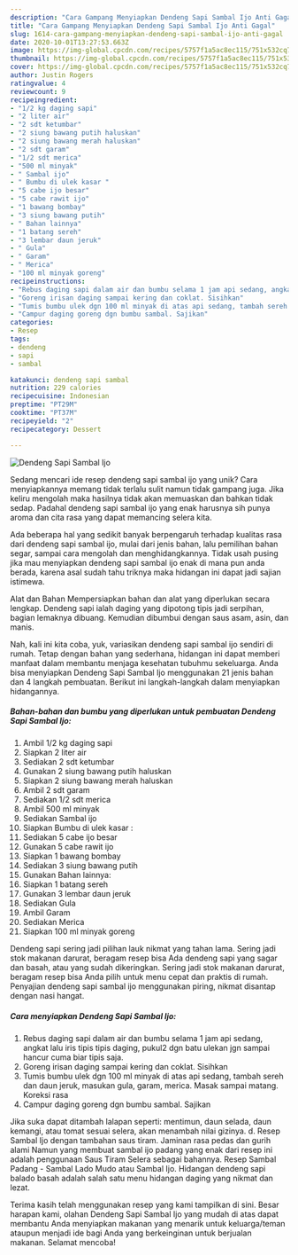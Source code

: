 ```yaml
---
description: "Cara Gampang Menyiapkan Dendeng Sapi Sambal Ijo Anti Gagal"
title: "Cara Gampang Menyiapkan Dendeng Sapi Sambal Ijo Anti Gagal"
slug: 1614-cara-gampang-menyiapkan-dendeng-sapi-sambal-ijo-anti-gagal
date: 2020-10-01T13:27:53.663Z
image: https://img-global.cpcdn.com/recipes/5757f1a5ac8ec115/751x532cq70/dendeng-sapi-sambal-ijo-foto-resep-utama.jpg
thumbnail: https://img-global.cpcdn.com/recipes/5757f1a5ac8ec115/751x532cq70/dendeng-sapi-sambal-ijo-foto-resep-utama.jpg
cover: https://img-global.cpcdn.com/recipes/5757f1a5ac8ec115/751x532cq70/dendeng-sapi-sambal-ijo-foto-resep-utama.jpg
author: Justin Rogers
ratingvalue: 4
reviewcount: 9
recipeingredient:
- "1/2 kg daging sapi"
- "2 liter air"
- "2 sdt ketumbar"
- "2 siung bawang putih haluskan"
- "2 siung bawang merah haluskan"
- "2 sdt garam"
- "1/2 sdt merica"
- "500 ml minyak"
- " Sambal ijo"
- " Bumbu di ulek kasar "
- "5 cabe ijo besar"
- "5 cabe rawit ijo"
- "1 bawang bombay"
- "3 siung bawang putih"
- " Bahan lainnya"
- "1 batang sereh"
- "3 lembar daun jeruk"
- " Gula"
- " Garam"
- " Merica"
- "100 ml minyak goreng"
recipeinstructions:
- "Rebus daging sapi dalam air dan bumbu selama 1 jam api sedang, angkat lalu iris tipis tipis daging, pukul2 dgn batu ulekan jgn sampai hancur cuma biar tipis saja."
- "Goreng irisan daging sampai kering dan coklat. Sisihkan"
- "Tumis bumbu ulek dgn 100 ml minyak di atas api sedang, tambah sereh dan daun jeruk, masukan gula, garam, merica. Masak sampai matang. Koreksi rasa"
- "Campur daging goreng dgn bumbu sambal. Sajikan"
categories:
- Resep
tags:
- dendeng
- sapi
- sambal

katakunci: dendeng sapi sambal 
nutrition: 229 calories
recipecuisine: Indonesian
preptime: "PT29M"
cooktime: "PT37M"
recipeyield: "2"
recipecategory: Dessert

---
```



![Dendeng Sapi Sambal Ijo](https://img-global.cpcdn.com/recipes/5757f1a5ac8ec115/751x532cq70/dendeng-sapi-sambal-ijo-foto-resep-utama.jpg)

Sedang mencari ide resep dendeng sapi sambal ijo yang unik? Cara menyiapkannya memang tidak terlalu sulit namun tidak gampang juga. Jika keliru mengolah maka hasilnya tidak akan memuaskan dan bahkan tidak sedap. Padahal dendeng sapi sambal ijo yang enak harusnya sih punya aroma dan cita rasa yang dapat memancing selera kita.

Ada beberapa hal yang sedikit banyak berpengaruh terhadap kualitas rasa dari dendeng sapi sambal ijo, mulai dari jenis bahan, lalu pemilihan bahan segar, sampai cara mengolah dan menghidangkannya. Tidak usah pusing jika mau menyiapkan dendeng sapi sambal ijo enak di mana pun anda berada, karena asal sudah tahu triknya maka hidangan ini dapat jadi sajian istimewa.

Alat dan Bahan Mempersiapkan bahan dan alat yang diperlukan secara lengkap. Dendeng sapi ialah daging yang dipotong tipis jadi serpihan, bagian lemaknya dibuang. Kemudian dibumbui dengan saus asam, asin, dan manis.


Nah, kali ini kita coba, yuk, variasikan dendeng sapi sambal ijo sendiri di rumah. Tetap dengan bahan yang sederhana, hidangan ini dapat memberi manfaat dalam membantu menjaga kesehatan tubuhmu sekeluarga. Anda bisa menyiapkan Dendeng Sapi Sambal Ijo menggunakan 21 jenis bahan dan 4 langkah pembuatan. Berikut ini langkah-langkah dalam menyiapkan hidangannya.

<!--inarticleads1-->

##### Bahan-bahan dan bumbu yang diperlukan untuk pembuatan Dendeng Sapi Sambal Ijo:

1. Ambil 1/2 kg daging sapi
1. Siapkan 2 liter air
1. Sediakan 2 sdt ketumbar
1. Gunakan 2 siung bawang putih haluskan
1. Siapkan 2 siung bawang merah haluskan
1. Ambil 2 sdt garam
1. Sediakan 1/2 sdt merica
1. Ambil 500 ml minyak
1. Sediakan  Sambal ijo
1. Siapkan  Bumbu di ulek kasar :
1. Sediakan 5 cabe ijo besar
1. Gunakan 5 cabe rawit ijo
1. Siapkan 1 bawang bombay
1. Sediakan 3 siung bawang putih
1. Gunakan  Bahan lainnya:
1. Siapkan 1 batang sereh
1. Gunakan 3 lembar daun jeruk
1. Sediakan  Gula
1. Ambil  Garam
1. Sediakan  Merica
1. Siapkan 100 ml minyak goreng


Dendeng sapi sering jadi pilihan lauk nikmat yang tahan lama. Sering jadi stok makanan darurat, beragam resep bisa Ada dendeng sapi yang sagar dan basah, atau yang sudah dikeringkan. Sering jadi stok makanan darurat, beragam resep bisa Anda pilih untuk menu cepat dan praktis di rumah. Penyajian dendeng sapi sambal ijo menggunakan piring, nikmat disantap dengan nasi hangat. 

<!--inarticleads2-->

##### Cara menyiapkan Dendeng Sapi Sambal Ijo:

1. Rebus daging sapi dalam air dan bumbu selama 1 jam api sedang, angkat lalu iris tipis tipis daging, pukul2 dgn batu ulekan jgn sampai hancur cuma biar tipis saja.
1. Goreng irisan daging sampai kering dan coklat. Sisihkan
1. Tumis bumbu ulek dgn 100 ml minyak di atas api sedang, tambah sereh dan daun jeruk, masukan gula, garam, merica. Masak sampai matang. Koreksi rasa
1. Campur daging goreng dgn bumbu sambal. Sajikan


Jika suka dapat ditambah lalapan seperti: mentimun, daun selada, daun kemangi, atau tomat sesuai selera, akan menambah nilai gizinya. d. Resep Sambal Ijo dengan tambahan saus tiram. Jaminan rasa pedas dan gurih alami Namun yang membuat sambal ijo padang yang enak dari resep ini adalah penggunaan Saus Tiram Selera sebagai bahannya. Resep Sambal Padang - Sambal Lado Mudo atau Sambal Ijo. Hidangan dendeng sapi balado basah adalah salah satu menu hidangan daging yang nikmat dan lezat. 

Terima kasih telah menggunakan resep yang kami tampilkan di sini. Besar harapan kami, olahan Dendeng Sapi Sambal Ijo yang mudah di atas dapat membantu Anda menyiapkan makanan yang menarik untuk keluarga/teman ataupun menjadi ide bagi Anda yang berkeinginan untuk berjualan makanan. Selamat mencoba!
